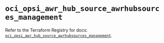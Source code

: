 # `oci_opsi_awr_hub_source_awrhubsources_management`

Refer to the Terraform Registry for docs: [`oci_opsi_awr_hub_source_awrhubsources_management`](https://registry.terraform.io/providers/oracle/oci/6.18.0/docs/resources/opsi_awr_hub_source_awrhubsources_management).
